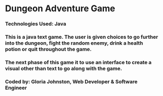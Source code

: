 # Dungeon Adventure Game

### Technologies Used: Java

### This is a java text game. The user is given choices to go further into the dungeon, fight the random enemy, drink a health potion or quit throughout the game.
### The next phase of this game it to use an interface to create a visual other than text to go along with the game.

### Coded by: Gloria Johnston, Web Developer & Software Engineer

